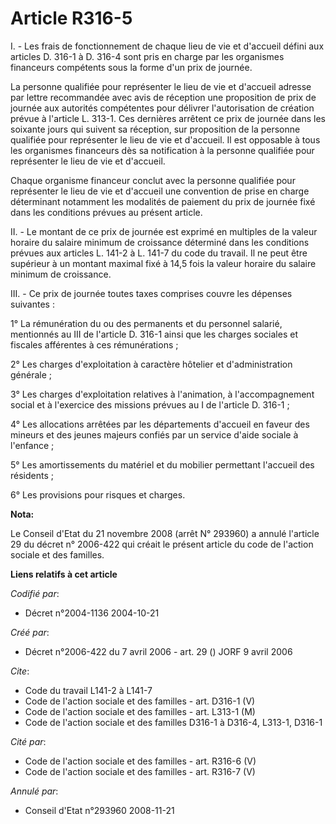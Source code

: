 # Article R316-5

I. - Les frais de fonctionnement de chaque lieu de vie et d'accueil défini aux articles D. 316-1 à D. 316-4 sont pris en
charge par les organismes financeurs compétents sous la forme d'un prix de journée.

La personne qualifiée pour représenter le lieu de vie et d'accueil adresse par lettre recommandée avec avis de réception une
proposition de prix de journée aux autorités compétentes pour délivrer l'autorisation de création prévue à l'article L.
313-1. Ces dernières arrêtent ce prix de journée dans les soixante jours qui suivent sa réception, sur proposition de la
personne qualifiée pour représenter le lieu de vie et d'accueil. Il est opposable à tous les organismes financeurs dès sa
notification à la personne qualifiée pour représenter le lieu de vie et d'accueil.

Chaque organisme financeur conclut avec la personne qualifiée pour représenter le lieu de vie et d'accueil une convention de
prise en charge déterminant notamment les modalités de paiement du prix de journée fixé dans les conditions prévues au
présent article.

II. - Le montant de ce prix de journée est exprimé en multiples de la valeur horaire du salaire minimum de croissance
déterminé dans les conditions prévues aux articles L. 141-2 à L. 141-7 du code du travail. Il ne peut être supérieur à un
montant maximal fixé à 14,5 fois la valeur horaire du salaire minimum de croissance.

III. - Ce prix de journée toutes taxes comprises couvre les dépenses suivantes :

1° La rémunération du ou des permanents et du personnel salarié, mentionnés au III de l'article D. 316-1 ainsi que les
charges sociales et fiscales afférentes à ces rémunérations ;

2° Les charges d'exploitation à caractère hôtelier et d'administration générale ;

3° Les charges d'exploitation relatives à l'animation, à l'accompagnement social et à l'exercice des missions prévues au I de
l'article D. 316-1 ;

4° Les allocations arrêtées par les départements d'accueil en faveur des mineurs et des jeunes majeurs confiés par un service
d'aide sociale à l'enfance ;

5° Les amortissements du matériel et du mobilier permettant l'accueil des résidents ;

6° Les provisions pour risques et charges.

**Nota:**

Le Conseil d'Etat du 21 novembre 2008 (arrêt N° 293960) a annulé l'article 29 du décret n° 2006-422 qui créait le présent
article du code de l'action sociale et des familles.

**Liens relatifs à cet article**

_Codifié par_:

  - Décret n°2004-1136 2004-10-21

_Créé par_:

  - Décret n°2006-422 du 7 avril 2006 - art. 29 () JORF 9 avril 2006

_Cite_:

  - Code du travail L141-2 à L141-7
  - Code de l'action sociale et des familles - art. D316-1 (V)
  - Code de l'action sociale et des familles - art. L313-1 (M)
  - Code de l'action sociale et des familles D316-1 à D316-4, L313-1, D316-1

_Cité par_:

  - Code de l'action sociale et des familles - art. R316-6 (V)
  - Code de l'action sociale et des familles - art. R316-7 (V)

_Annulé par_:

  - Conseil d'Etat n°293960 2008-11-21
